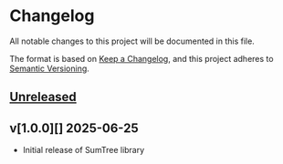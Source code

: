 # Changelog

All notable changes to this project will be documented in this file.

The format is based on [Keep a Changelog](https://keepachangelog.com/en/1.0.0/),
and this project adheres to [Semantic Versioning](https://semver.org/spec/v2.0.0.html).

## [Unreleased][]

## v[1.0.0][] 2025-06-25

- Initial release of SumTree library

[Unreleased]: https://github.com/brmassa/SumTree/compare/HEAD...HEAD
